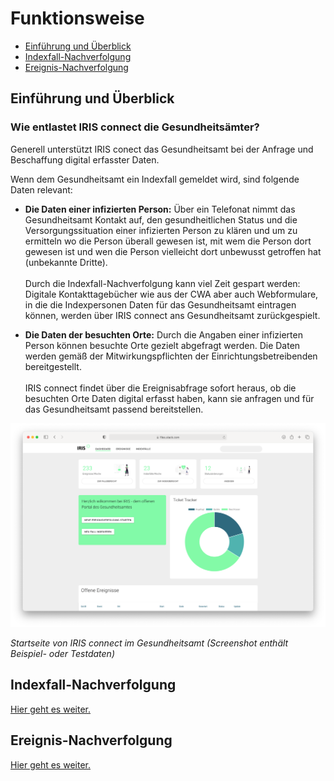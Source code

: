 # Funktionsweise

* [Einführung und Überblick](#einführung-und-überblick)
* [Indexfall-Nachverfolgung](#indexfall-nachverfolgung)
* [Ereignis-Nachverfolgung](#ereignis-nachverfolgung)


## Einführung und Überblick

### Wie entlastet IRIS connect die Gesundheitsämter?

Generell unterstützt IRIS conect das Gesundheitsamt bei der Anfrage und Beschaffung digital erfasster Daten.

Wenn dem Gesundheitsamt ein Indexfall gemeldet wird, sind folgende Daten relevant:


*   **Die Daten einer infizierten Person:** Über ein Telefonat nimmt das Gesundheitsamt Kontakt auf, den gesundheitlichen Status und die Versorgungssituation einer infizierten Person zu klären und um zu ermitteln wo die Person überall gewesen ist, mit wem die Person dort gewesen ist und wen die Person vielleicht dort unbewusst getroffen hat (unbekannte Dritte). \
 \
Durch die Indexfall-Nachverfolgung kann viel Zeit gespart werden: Digitale Kontakttagebücher wie aus der CWA  aber auch Webformulare, in die die Indexpersonen Daten für das Gesundheitsamt eintragen können, werden über IRIS connect ans Gesundheitsamt zurückgespielt.

*   **Die Daten der besuchten Orte:** Durch die Angaben einer infizierten Person können besuchte Orte gezielt abgefragt werden. Die Daten werden gemäß der Mitwirkungspflichten der Einrichtungsbetreibenden bereitgestellt. \
 \
IRIS connect findet über die Ereignisabfrage sofort heraus, ob die besuchten Orte Daten digital erfasst haben, kann sie anfragen und für das Gesundheitsamt passend bereitstellen.


![IRIS_dashboard](images/IRIS_dashboard.png "Startseite von IRIS im Gesundheitsamt (Screenshot enthält Beispiel- oder Testdaten)")

_Startseite von IRIS connect im Gesundheitsamt (Screenshot enthält Beispiel- oder Testdaten)_

## Indexfall-Nachverfolgung

[Hier geht es weiter. ](./03a_IRIS_Indexfall.md)

## Ereignis-Nachverfolgung

[Hier geht es weiter. ](./03b_IRIS_Ereignisverfolgung.md)
